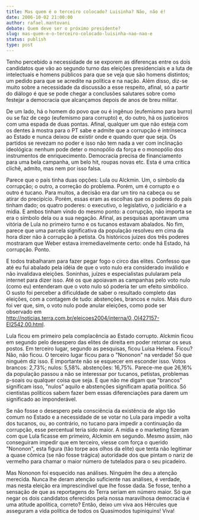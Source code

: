 ```yaml
---
title: Mas quem é o terceiro colocado? Luisinha? Não, não é!
date: 2006-10-02 21:00:00
author: rafael.mantovani
debate: Quem deve ser o próximo presidente?
slug: mas-quem-e-o-terceiro-colocado-luisinha-nao-nao-e
status: publish 
type: post
---
```


Tenho percebido a necessidade de se exporem as diferenças entre os dois candidatos que vão ao segundo turno das eleições presidenciais e a luta de intelectuais e homens públicos para que se veja que são homens distintos; um pedido para que se acredite na política e na nação. Além disso, diz-se muito sobre a necessidade da discussão a esse respeito, afinal, só a partir do diálogo é que se pode chegar a conclusões salutares sobre como festejar a democracia que alcançamos depois de anos de breu militar.


De um lado, há o homem do povo que ou é ingênuo (eufemismo para burro) ou se faz de cego (eufemismo para corrupto) e, do outro, há os justiceiros com uma espada de duas pontas. Afinal, qualquer um que não esteja com os dentes à mostra para o PT sabe e admite que a corrupção é intrínseca ao Estado e nunca deixou de existir onde e quando quer que seja. Os partidos se revezam no poder e isso não tem nada a ver com inclinação ideológica: nenhum pode deter o monopólio da força e o monopólio dos instrumentos de enriquecimento. Democracia precisa de financiamento para uma bela campanha, um belo hit, roupas novas etc. Esta é uma crítica clichê, admito, mas nem por isso falsa.


Parece que o país tinha duas opções: Lula ou Alckmin. Um, o símbolo da corrupção; o outro, a correção do problema. Porém, um é corrupto e o outro é tucano. Para muitos, a decisão era dar um tiro na cabeça ou se atirar do precipício. Porém, essas eram as escolhas que os poderes do país tinham dado; os quatro poderes: o executivo, o legislativo, o judiciário e a mídia. E ambos tinham vindo do mesmo ponto: a corrupção, não importa se era o símbolo dela ou a sua negação. Afinal, as pesquisas apontavam uma vitória de Lula no primeiro turno e os tucanos estavam abalados. No fim, parece que uma parcela significativa da população resolveu em cima da hora dizer não à corrupção à petista. Os históricos juízes dos três poderes mostraram que Weber estava irremediavelmente certo: onde há Estado, há corrupção. Ponto.


E todos trabalharam para fazer pegar fogo o circo das elites. Confesso que até eu fui abalado pela idéia de que o voto nulo era considerado inválido e não invalidava eleições. Soninhas, juízes e especialistas pulularam pela internet para dizer isso. Até os que apoiavam as campanhas pelo voto nulo (como eu) entenderam que o voto nulo só poderia ter um efeito simbólico. O susto foi perceber a dificuldade de saber o resultado completo das eleições, com a contagem de tudo: abstenções, brancos e nulos. Mais duro foi ver que, sim, o voto nulo pode anular eleições, como pode ser observado em <http://noticias.terra.com.br/eleicoes2004/interna/0,,OI427157-EI2542,00.html>.


Lula ficou em primeiro pela complacência ao Estado corrupto. Alckmin ficou em segundo pelo desespero das elites de direita em poder retomar os seus postos. Em terceiro lugar, segundo as pesquisas, ficou Luísa Helena. Ficou? Não, não ficou. O terceiro lugar ficou para o "Nononon" na verdade! Só que ninguém diz isso. É importante não se esquecer em esconder isso. Votos brancos: 2,73%; nulos: 5,58%. abstenções: 16,75%. Parece-me que 26,16% da população passou a não se interessar por tucanos, petistas, problemas p-soais ou qualquer coisa que seja. E que não me digam que "brancos" significam isso, "nulos" aquilo e abstenções significam apatia política. Só cientistas políticos sabem fazer bem essas diferenciações para darem um significado ao imponderável.


Se não fosse o desespero pela consciência da existência de algo tão comum no Estado e a necessidade de se votar no Lula para impedir a volta dos tucanos, ou, ao contrário, no tucano para impedir a continuação da corrupção, esse percentual teria sido maior. A mídia e o marketing fizeram com que Lula ficasse em primeiro, Alckmin em segundo. Mesmo assim, não conseguiram impedir que em terceiro, viesse com força o querido "Nononon", esta figura (tão torpe aos olhos da elite) que tenta não legitimar a quase cômica (se não fosse trágica) autoridade dos que pintam o nariz de vermelho para chamar o maior número de tutelados para o seu picadeiro.


Mas Nononon foi esquecido nas análises. Ninguém lhe deu a atenção merecida. Nunca lhe deram atenção suficiente nas análises, é verdade, mas nesta eleição era imprescindível que lhe fosse dada. Se fosse, tenho a sensação de que as reportagens do Terra seriam em número maior. Só que negar os dois candidatos oferecidos pela nossa maravilhosa democracia é uma atitude apolítica, correto? Então, deixo um viva aos Hércules que asseguram a vida política de todos os Quasímodos tupiniquins! Viva!


